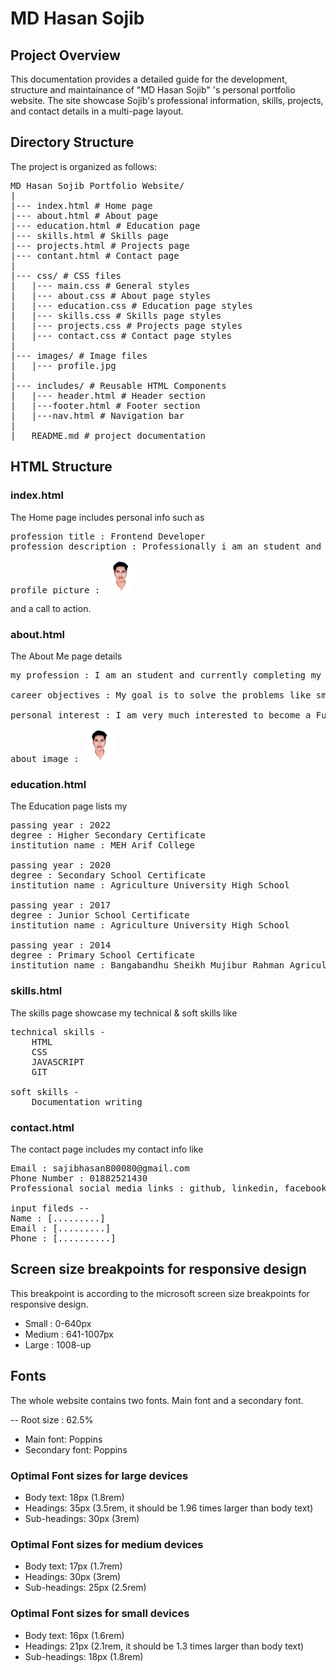 # MD Hasan Sojib

## Project Overview
This documentation provides a detailed guide for the development, structure and maintainance of "MD Hasan Sojib" 's personal portfolio website. The site showcase Sojib's professional information, skills, projects, and contact details in a multi-page layout.

## Directory Structure
The project is organized as follows: 
<pre>
MD Hasan Sojib Portfolio Website/
|
|--- index.html # Home page
|--- about.html # About page
|--- education.html # Education page
|--- skills.html # Skills page
|--- projects.html # Projects page
|--- contant.html # Contact page
|
|--- css/ # CSS files
|   |--- main.css # General styles
|   |--- about.css # About page styles
|   |--- education.css # Education page styles
|   |--- skills.css # Skills page styles
|   |--- projects.css # Projects page styles
|   |--- contact.css # Contact page styles
|
|--- images/ # Image files
|   |--- profile.jpg
|
|--- includes/ # Reusable HTML Components
|   |--- header.html # Header section
|   |---footer.html # Footer section
|   |---nav.html # Navigation bar
|
|___README.md # project documentation
</pre>

## HTML Structure
### index.html
The Home page includes personal info such as 
<pre>
profession title : Frontend Developer
profession description : Professionally i am an student and right now working as a frontend web developer. I make frontend by coding, not using any cms(content management system) right now.

profile picture : <img src="images/profile-picture.jpg" width="50">
</pre>

and a call to action.

### about.html
The About Me page details
<pre>
my profession : I am an student and currently completing my BSc degree in Computer Science and Engineering. Also besides my degree, i am working as a junior Frontend Web Developer. 

career objectives : My goal is to solve the problems like small business, startup, entrepreuner's problem and creating website for those who want to start any online services, courses etc. 

personal interest : I am very much interested to become a Full stack web developer and learning new technologies in this field. I am currently learning and exploring Backend technologies like nodjs, mongodb etc. Also i like to explore other technological field like app development, game development and blockchain etc.

about image : <img src="images/profile-picture.jpg" width="50">
</pre>

### education.html
The Education page lists my 
<pre>
passing year : 2022
degree : Higher Secondary Certificate
institution name : MEH Arif College

passing year : 2020
degree : Secondary School Certificate
institution name : Agriculture University High School

passing year : 2017
degree : Junior School Certificate
institution name : Agriculture University High School

passing year : 2014
degree : Primary School Certificate
institution name : Bangabandhu Sheikh Mujibur Rahman Agriculture University Primary School
</pre>

### skills.html
The skills page showcase my technical & soft skills like
<pre>
technical skills - 
    HTML
    CSS
    JAVASCRIPT
    GIT

soft skills - 
    Documentation writing
</pre>

### contact.html
The contact page includes my contact info  like
<pre>
Email : sajibhasan800080@gmail.com
Phone Number : 01882521430
Professional social media links : github, linkedin, facebook

input fileds --
Name : [.........]
Email : [.........]
Phone : [..........]
</pre>

## Screen size breakpoints for responsive design
This breakpoint is according to the microsoft screen size breakpoints for responsive design.

* Small : 0-640px
* Medium : 641-1007px
* Large : 1008-up

## Fonts
The whole website contains two fonts. Main font and a secondary font.

-- Root size : 62.5%

* Main font: Poppins
* Secondary font: Poppins

### Optimal Font sizes for large devices

* Body text: 18px (1.8rem)
* Headings: 35px (3.5rem, it should be 1.96 times larger than body text)
* Sub-headings: 30px (3rem)

### Optimal Font sizes for medium devices

* Body text: 17px (1.7rem)
* Headings: 30px (3rem)
* Sub-headings: 25px (2.5rem)

### Optimal Font sizes for small devices

* Body text: 16px (1.6rem)
* Headings: 21px (2.1rem, it should be 1.3 times larger than body text)
* Sub-headings: 18px (1.8rem)